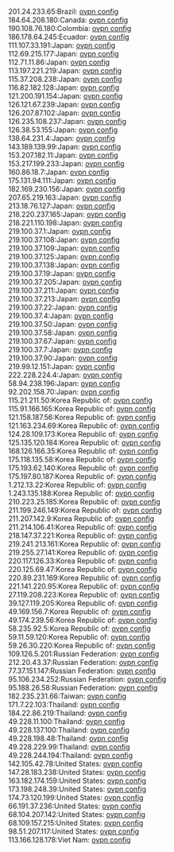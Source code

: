 201.24.233.65:Brazil: [ovpn config](vpn/201_24_233_65.ovpn)  
184.64.208.180:Canada: [ovpn config](vpn/184_64_208_180.ovpn)  
190.108.76.180:Colombia: [ovpn config](vpn/190_108_76_180.ovpn)  
186.178.64.245:Ecuador: [ovpn config](vpn/186_178_64_245.ovpn)  
111.107.33.191:Japan: [ovpn config](vpn/111_107_33_191.ovpn)  
112.69.215.177:Japan: [ovpn config](vpn/112_69_215_177.ovpn)  
112.71.11.86:Japan: [ovpn config](vpn/112_71_11_86.ovpn)  
113.197.221.219:Japan: [ovpn config](vpn/113_197_221_219.ovpn)  
115.37.208.238:Japan: [ovpn config](vpn/115_37_208_238.ovpn)  
116.82.182.128:Japan: [ovpn config](vpn/116_82_182_128.ovpn)  
121.200.191.154:Japan: [ovpn config](vpn/121_200_191_154.ovpn)  
126.121.67.239:Japan: [ovpn config](vpn/126_121_67_239.ovpn)  
126.207.87.102:Japan: [ovpn config](vpn/126_207_87_102.ovpn)  
126.235.108.237:Japan: [ovpn config](vpn/126_235_108_237.ovpn)  
126.38.53.155:Japan: [ovpn config](vpn/126_38_53_155.ovpn)  
138.64.231.4:Japan: [ovpn config](vpn/138_64_231_4.ovpn)  
143.189.139.99:Japan: [ovpn config](vpn/143_189_139_99.ovpn)  
153.207.182.11:Japan: [ovpn config](vpn/153_207_182_11.ovpn)  
153.217.199.233:Japan: [ovpn config](vpn/153_217_199_233.ovpn)  
160.86.18.7:Japan: [ovpn config](vpn/160_86_18_7.ovpn)  
175.131.94.111:Japan: [ovpn config](vpn/175_131_94_111.ovpn)  
182.169.230.156:Japan: [ovpn config](vpn/182_169_230_156.ovpn)  
207.65.219.163:Japan: [ovpn config](vpn/207_65_219_163.ovpn)  
213.18.76.127:Japan: [ovpn config](vpn/213_18_76_127.ovpn)  
218.220.237.165:Japan: [ovpn config](vpn/218_220_237_165.ovpn)  
218.221.110.198:Japan: [ovpn config](vpn/218_221_110_198.ovpn)  
219.100.37.1:Japan: [ovpn config](vpn/219_100_37_1.ovpn)  
219.100.37.108:Japan: [ovpn config](vpn/219_100_37_108.ovpn)  
219.100.37.109:Japan: [ovpn config](vpn/219_100_37_109.ovpn)  
219.100.37.125:Japan: [ovpn config](vpn/219_100_37_125.ovpn)  
219.100.37.138:Japan: [ovpn config](vpn/219_100_37_138.ovpn)  
219.100.37.19:Japan: [ovpn config](vpn/219_100_37_19.ovpn)  
219.100.37.205:Japan: [ovpn config](vpn/219_100_37_205.ovpn)  
219.100.37.211:Japan: [ovpn config](vpn/219_100_37_211.ovpn)  
219.100.37.213:Japan: [ovpn config](vpn/219_100_37_213.ovpn)  
219.100.37.22:Japan: [ovpn config](vpn/219_100_37_22.ovpn)  
219.100.37.4:Japan: [ovpn config](vpn/219_100_37_4.ovpn)  
219.100.37.50:Japan: [ovpn config](vpn/219_100_37_50.ovpn)  
219.100.37.58:Japan: [ovpn config](vpn/219_100_37_58.ovpn)  
219.100.37.67:Japan: [ovpn config](vpn/219_100_37_67.ovpn)  
219.100.37.7:Japan: [ovpn config](vpn/219_100_37_7.ovpn)  
219.100.37.90:Japan: [ovpn config](vpn/219_100_37_90.ovpn)  
219.99.12.151:Japan: [ovpn config](vpn/219_99_12_151.ovpn)  
222.228.224.4:Japan: [ovpn config](vpn/222_228_224_4.ovpn)  
58.94.238.196:Japan: [ovpn config](vpn/58_94_238_196.ovpn)  
92.202.158.70:Japan: [ovpn config](vpn/92_202_158_70.ovpn)  
115.21.211.50:Korea Republic of: [ovpn config](vpn/115_21_211_50.ovpn)  
115.91.166.165:Korea Republic of: [ovpn config](vpn/115_91_166_165.ovpn)  
121.158.187.56:Korea Republic of: [ovpn config](vpn/121_158_187_56.ovpn)  
121.163.234.69:Korea Republic of: [ovpn config](vpn/121_163_234_69.ovpn)  
124.28.109.173:Korea Republic of: [ovpn config](vpn/124_28_109_173.ovpn)  
125.135.120.184:Korea Republic of: [ovpn config](vpn/125_135_120_184.ovpn)  
168.126.166.35:Korea Republic of: [ovpn config](vpn/168_126_166_35.ovpn)  
175.118.135.58:Korea Republic of: [ovpn config](vpn/175_118_135_58.ovpn)  
175.193.62.140:Korea Republic of: [ovpn config](vpn/175_193_62_140.ovpn)  
175.197.80.187:Korea Republic of: [ovpn config](vpn/175_197_80_187.ovpn)  
1.212.13.22:Korea Republic of: [ovpn config](vpn/1_212_13_22.ovpn)  
1.243.135.188:Korea Republic of: [ovpn config](vpn/1_243_135_188.ovpn)  
210.223.25.185:Korea Republic of: [ovpn config](vpn/210_223_25_185.ovpn)  
211.199.246.149:Korea Republic of: [ovpn config](vpn/211_199_246_149.ovpn)  
211.207.142.9:Korea Republic of: [ovpn config](vpn/211_207_142_9.ovpn)  
211.214.106.41:Korea Republic of: [ovpn config](vpn/211_214_106_41.ovpn)  
218.147.37.221:Korea Republic of: [ovpn config](vpn/218_147_37_221.ovpn)  
219.241.213.161:Korea Republic of: [ovpn config](vpn/219_241_213_161.ovpn)  
219.255.27.141:Korea Republic of: [ovpn config](vpn/219_255_27_141.ovpn)  
220.117.126.33:Korea Republic of: [ovpn config](vpn/220_117_126_33.ovpn)  
220.125.69.47:Korea Republic of: [ovpn config](vpn/220_125_69_47.ovpn)  
220.89.231.169:Korea Republic of: [ovpn config](vpn/220_89_231_169.ovpn)  
221.141.220.95:Korea Republic of: [ovpn config](vpn/221_141_220_95.ovpn)  
27.119.208.223:Korea Republic of: [ovpn config](vpn/27_119_208_223.ovpn)  
39.127.119.205:Korea Republic of: [ovpn config](vpn/39_127_119_205.ovpn)  
49.169.156.7:Korea Republic of: [ovpn config](vpn/49_169_156_7.ovpn)  
49.174.239.56:Korea Republic of: [ovpn config](vpn/49_174_239_56.ovpn)  
58.235.92.5:Korea Republic of: [ovpn config](vpn/58_235_92_5.ovpn)  
59.11.59.120:Korea Republic of: [ovpn config](vpn/59_11_59_120.ovpn)  
59.26.30.220:Korea Republic of: [ovpn config](vpn/59_26_30_220.ovpn)  
109.126.5.201:Russian Federation: [ovpn config](vpn/109_126_5_201.ovpn)  
212.20.43.37:Russian Federation: [ovpn config](vpn/212_20_43_37.ovpn)  
77.37.151.147:Russian Federation: [ovpn config](vpn/77_37_151_147.ovpn)  
95.106.234.252:Russian Federation: [ovpn config](vpn/95_106_234_252.ovpn)  
95.188.26.58:Russian Federation: [ovpn config](vpn/95_188_26_58.ovpn)  
182.235.231.66:Taiwan: [ovpn config](vpn/182_235_231_66.ovpn)  
171.7.22.103:Thailand: [ovpn config](vpn/171_7_22_103.ovpn)  
184.22.86.219:Thailand: [ovpn config](vpn/184_22_86_219.ovpn)  
49.228.11.100:Thailand: [ovpn config](vpn/49_228_11_100.ovpn)  
49.228.137.100:Thailand: [ovpn config](vpn/49_228_137_100.ovpn)  
49.228.198.48:Thailand: [ovpn config](vpn/49_228_198_48.ovpn)  
49.228.229.99:Thailand: [ovpn config](vpn/49_228_229_99.ovpn)  
49.228.244.194:Thailand: [ovpn config](vpn/49_228_244_194.ovpn)  
142.105.42.78:United States: [ovpn config](vpn/142_105_42_78.ovpn)  
147.28.183.238:United States: [ovpn config](vpn/147_28_183_238.ovpn)  
163.182.174.159:United States: [ovpn config](vpn/163_182_174_159.ovpn)  
173.198.248.39:United States: [ovpn config](vpn/173_198_248_39.ovpn)  
174.73.120.199:United States: [ovpn config](vpn/174_73_120_199.ovpn)  
66.191.37.236:United States: [ovpn config](vpn/66_191_37_236.ovpn)  
68.104.207.142:United States: [ovpn config](vpn/68_104_207_142.ovpn)  
68.109.157.215:United States: [ovpn config](vpn/68_109_157_215.ovpn)  
98.51.207.117:United States: [ovpn config](vpn/98_51_207_117.ovpn)  
113.166.128.178:Viet Nam: [ovpn config](vpn/113_166_128_178.ovpn)  
